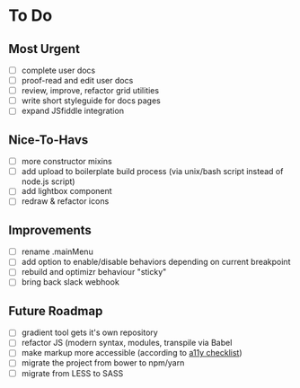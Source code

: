 # To Do

## Most Urgent

- [ ] complete user docs
- [ ] proof-read and edit user docs
- [ ] review, improve, refactor grid utilities
- [ ] write short styleguide for docs pages
- [ ] expand JSfiddle integration

## Nice-To-Havs

- [ ] more constructor mixins
- [ ] add upload to boilerplate build process (via unix/bash script instead of node.js script)
- [ ] add lightbox component
- [ ] redraw & refactor icons

## Improvements

- [ ] rename .mainMenu
- [ ] add option to enable/disable behaviors depending on current breakpoint
- [ ] rebuild and optimizr behaviour "sticky"
- [ ] bring back slack webhook

## Future Roadmap

- [ ] gradient tool gets it's own repository
- [ ] refactor JS (modern syntax, modules, transpile via Babel
- [ ] make markup more accessible (according to [a11y checklist](http://a11yproject.com/checklist.html))
- [ ] migrate the project from bower to npm/yarn
- [ ] migrate from LESS to SASS